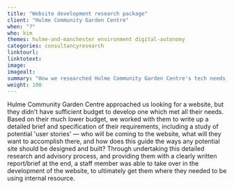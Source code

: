 ```yaml
---
title: "Website development research package"
client: "Hulme Community Garden Centre"
when: "?"
who: kim
themes: hulme-and-manchester environment digital-autonomy
categories: consultancyresearch
linktourl:
linktotext:
image:
imagealt:
summary: "How we researched Hulme Community Garden Centre's tech needs, and provided them with a package of information and user-stories which set them up to develop their perfect website."
weight: 100
---
```


Hulme Community Garden Centre approached us looking for a website, but they didn't have sufficient budget to develop one which met all their needs. Based on their much lower budget, we worked with them to write up a detailed brief and specification of their requirements, including a study of potential 'user stories' — who will be coming to the website, what will they want to accomplish there, and how does this guide the ways any potential site should be designed and built? Through undertaking this detailed research and advisory process, and providing them with a clearly written report/brief at the end, a staff member was able to take over in the development of the website, to ultimately get them where they needed to be using internal resource.
